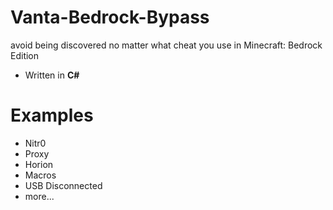 # Vanta-Bedrock-Bypass
avoid being discovered no matter what cheat you use in Minecraft: Bedrock Edition
- Written in **C#**

# Examples
- Nitr0
- Proxy
- Horion
- Macros
- USB Disconnected
- more...

